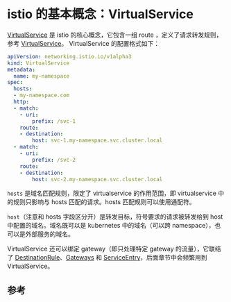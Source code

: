 <!-- toc -->
# istio 的基本概念：VirtualService

[VirtualService][2] 是 istio 的核心概念，它包含一组 route ，定义了请求转发规则，参考 [VirtualService][5]。 VirtualService 的配置格式如下：

```yaml
apiVersion: networking.istio.io/v1alpha3
kind: VirtualService
metadata:
  name: my-namespace
spec:
  hosts:
  - my-namespace.com
  http:
  - match:
    - uri:
        prefix: /svc-1
    route:
    - destination:
        host: svc-1.my-namespace.svc.cluster.local
  - match:
    - uri:
        prefix: /svc-2
    route:
    - destination:
        host: svc-2.my-namespace.svc.cluster.local
```

`hosts` 是域名匹配规则，限定了 virtualservice 的作用范围，即 virtualservice 中的规则只影响与 hosts 匹配的请求。hosts 匹配规则可以使用通配符。

`host`（注意和 hosts 字段区分开）是转发目标，符号要求的请求被转发给到 host 中配置的域名。域名既可以是 kubernetes 中的域名（可以跨 namespace），也可以是外部服务的域名。

VirtualService 还可以绑定 gateway（即只处理特定 gateway 的流量），它联结了 [DestinationRule](./dstrule.md)、[Gateways](./gateway.md) 和 [ServiceEntry](./entry.md)，后面章节中会频繁用到 VirtualService。

## 参考

[1]: https://istio.io/docs/concepts/traffic-management/ "Traffic routing and configuration"
[2]: https://istio.io/docs/concepts/traffic-management/#virtual-services "Virtual services"
[3]: https://istio.io/docs/reference/config/networking/v1alpha3/destination-rule/ "Destination Rule"
[4]: https://istio.io/docs/concepts/traffic-management/#gateways "Gateways"
[5]: https://istio.io/docs/reference/config/networking/v1alpha3/virtual-service/ "Envoy VirtualService Detail"

